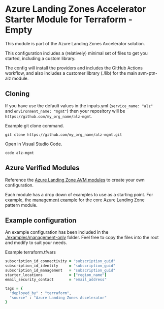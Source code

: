 # Azure Landing Zones Accelerator Starter Module for Terraform - Empty

This module is part of the Azure Landing Zones Accelerator solution.

This configuration includes a (relatively) minimal set of files to get you started, including a custom library.

The config will install the providers and includes the GitHub Actions workflow, and also includes a customer library (./lib) for the main avm-ptn-alz module.

## Cloning

If you have use the default values in the inputs.yml (`service_name: "alz"` and `environment_name: "mgmt"`) then your repository will be `https://github.com/my_org_name/alz-mgmt`.

Example git clone command.

```shell
git clone https://github.com/my_org_name/alz-mgmt.git
```

Open in Visual Studio Code.

```shell
code alz-mgmt
```

## Azure Verified Modules

Reference the [Azure Landing Zone AVM modules](https://registry.terraform.io/search/modules?q=Azure%2Favm-ptn-alz) to create your own configuration.

Each module has a drop down of examples to use as a starting point. For example, the [management example](https://registry.terraform.io/modules/Azure/avm-ptn-alz/azurerm/latest/examples/management) for the core Azure Landing Zone pattern module.

## Example configuration

An example configuration has been included in the [./examples/management-only](./examples/management-only) folder. Feel free to copy the files into the root and modify to suit your needs.

Example terraform.tfvars

```ruby
subscription_id_connectivity = "subscription_guid"
subscription_id_identity     = "subscription_guid"
subscription_id_management   = "subscription_guid"
starter_locations            = ["region_name"]
email_security_contact       = "email_address"

tags = {
  "deployed_by" : "terraform",
  "source" : "Azure Landing Zones Accelerator"
}

```
